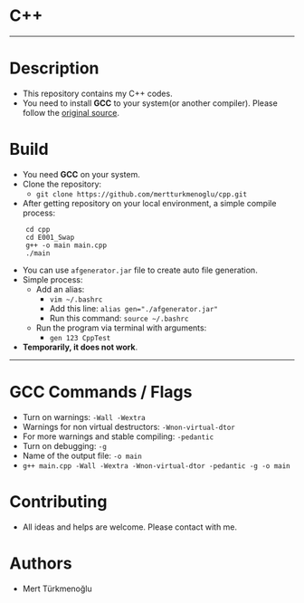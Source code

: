 # C++
***
# Description
* This repository contains my C++ codes.
* You need to install **GCC** to your system(or another compiler). Please follow the [original source].
# Build
* You need **GCC** on your system.
* Clone the repository:  
  * `git clone https://github.com/mertturkmenoglu/cpp.git`
* After getting repository on your local environment, a simple compile process:  
```
    cd cpp
    cd E001_Swap
    g++ -o main main.cpp
    ./main
```
* You can use `afgenerator.jar` file to create auto file generation.
* Simple process:
  * Add an alias:
    * `vim ~/.bashrc`
    * Add this line: `alias gen="./afgenerator.jar"`
    * Run this command: `source ~/.bashrc`
  * Run the program via terminal with arguments:
    * `gen 123 CppTest`
* **Temporarily, it does not work**.
***
# GCC Commands / Flags
* Turn on warnings: `-Wall -Wextra`
* Warnings for non virtual destructors: `-Wnon-virtual-dtor`
* For more warnings and stable compiling: `-pedantic`
* Turn on debugging: `-g`
* Name of the output file: `-o main`
* `g++ main.cpp -Wall -Wextra -Wnon-virtual-dtor -pedantic -g -o main`
# Contributing
* All ideas and helps are welcome. Please contact with me.
# Authors
* Mert Türkmenoğlu

[original source]: https://gcc.gnu.org/